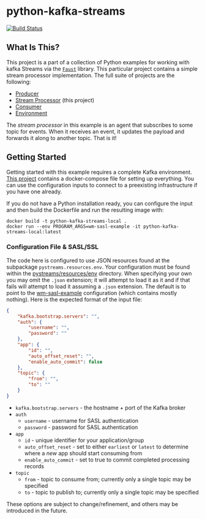 # python-kafka-streams

[![Build Status](https://github.com/twosixlabs-dart/python-kafka-streams/workflows/Build/badge.svg)](https://github.com/twosixlabs-dart/python-kafka-streams/actions)

## What Is This?

This project is a part of a collection of Python examples for working with kafka Streams via the [`Faust`](https://faust.readthedocs.io) library. This particular project contains a simple stream processor implementation. The full suite of projects are the following:

- [Producer](https://github.com/twosixlabs-dart/python-kafka-producer)
- [Stream Processor](https://github.com/twosixlabs-dart/python-kafka-streams) (this project)
- [Consumer](https://github.com/twosixlabs-dart/python-kafka-consumer)
- [Environment](https://github.com/twosixlabs-dart/kafka-examples-docker)

The *stream processor* in this example is an agent that subscribes to some topic for events. When it receives an event, it updates the payload and forwards it along to another topic. That is it!

## Getting Started

Getting started with this example requires a complete Kafka environment. [This project](https://github.com/twosixlabs-dart/kafka-examples-docker) contains a docker-compose file for setting up everything. You can use the configuration inputs to connect to a preexisting infrastructure if you have one already.

If you do not have a Python installation ready, you can configure the input and then build the Dockerfile and run the resulting image with:

```shell
docker build -t python-kafka-streams-local .
docker run --env PROGRAM_ARGS=wm-sasl-example -it python-kafka-streams-local:latest 
```


### Configuration File & SASL/SSL

The code here is configured to use JSON resources found at the subpackage `pystreams.resources.env`. Your configuration must be found within the [pystreams/resources/env](pystreams/resources/env) directory. When specifying your own you may omit the `.json` extension; it will attempt to load it as it and if that fails will attempt to load it assuming a `.json` extension. The default is to point to the [wm-sasl-example](/pystreams/resources/env/wm-sasl-example.json) configuration (which contains mostly nothing). Here is the expected format of the input file:

```json
{
    "kafka.bootstrap.servers": "",
    "auth": {
        "username": "",
        "password": ""
    },
    "app": {
        "id": "",
        "auto_offset_reset": "",
        "enable_auto_commit": false
    },
    "topic": {
        "from": "",
        "to": ""
    }
}
```

* `kafka.bootstrap.servers` - the hostname + port of the Kafka broker
* `auth`
  * `username` - username for SASL authentication
  * `password` - password for SASL authentication
* `app`
  * `id` - unique identifier for your application/group
  * `auto_offset_reset` - set to either `earliest` or `latest` to determine where a *new* app should start consuming from
  * `enable_auto_commit` - set to true to commit completed processing records
* `topic`
  * `from` - topic to consume from; currently only a single topic may be specified
  * `to` - topic to publish to; currently only a single topic may be specified

These options are subject to change/refinement, and others may be introduced in the future.
